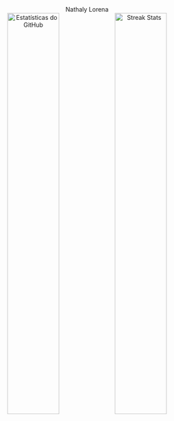 <div align="center" style="font-family: Arial, san???????????????

<h1 style="font-size: 50px; color: #ff00ff;">Nathaly Lorena</h1>
<br/>

<div>
  
  <img src="https://github-readme-stats.vercel.app/api?username=nathalylorena&show_icons=true&title_color=ff00ff&icon_color=00aaff&text_color=ff00ff&bg_color=ffffff" alt="Estatísticas do GitHub" width="49%" />
  
  <!-- Streak Stats -->
  <img src="https://github-readme-streak-stats.herokuapp.com?user=nathalylorena&theme=default&background=ffffff&ring=ff00ff&fire=ff00ff&currStreakLabel=ff00ff&sideNums=00aaff&dates=000000&sideLabels=00aaff" alt="Streak Stats" width="49%" />
</div>

</div>
